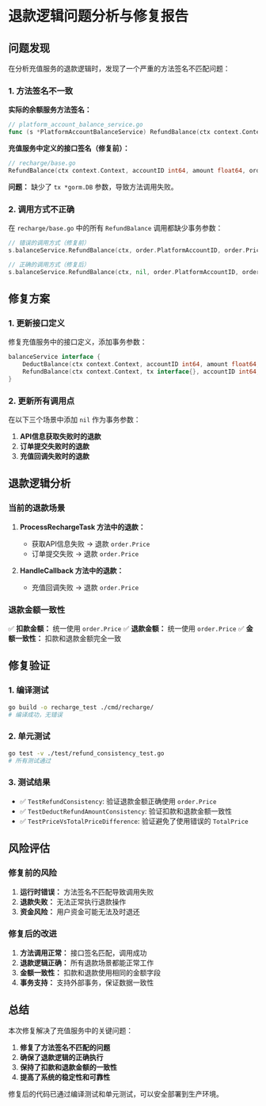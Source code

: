 # 退款逻辑问题分析与修复报告

## 问题发现

在分析充值服务的退款逻辑时，发现了一个严重的方法签名不匹配问题：

### 1. 方法签名不一致

**实际的余额服务方法签名：**
```go
// platform_account_balance_service.go
func (s *PlatformAccountBalanceService) RefundBalance(ctx context.Context, tx *gorm.DB, accountID int64, amount float64, orderID int64, remark string) error
```

**充值服务中定义的接口签名（修复前）：**
```go
// recharge/base.go
RefundBalance(ctx context.Context, accountID int64, amount float64, orderID int64, remark string) error
```

**问题：** 缺少了 `tx *gorm.DB` 参数，导致方法调用失败。

### 2. 调用方式不正确

在 `recharge/base.go` 中的所有 `RefundBalance` 调用都缺少事务参数：

```go
// 错误的调用方式（修复前）
s.balanceService.RefundBalance(ctx, order.PlatformAccountID, order.Price, order.ID, "充值失败退还")

// 正确的调用方式（修复后）
s.balanceService.RefundBalance(ctx, nil, order.PlatformAccountID, order.Price, order.ID, "充值失败退还")
```

## 修复方案

### 1. 更新接口定义

修复充值服务中的接口定义，添加事务参数：

```go
balanceService interface {
    DeductBalance(ctx context.Context, accountID int64, amount float64, orderID int64, remark string) error
    RefundBalance(ctx context.Context, tx interface{}, accountID int64, amount float64, orderID int64, remark string) error
}
```

### 2. 更新所有调用点

在以下三个场景中添加 `nil` 作为事务参数：

1. **API信息获取失败时的退款**
2. **订单提交失败时的退款** 
3. **充值回调失败时的退款**

## 退款逻辑分析

### 当前的退款场景

1. **ProcessRechargeTask 方法中的退款：**
   - 获取API信息失败 → 退款 `order.Price`
   - 订单提交失败 → 退款 `order.Price`

2. **HandleCallback 方法中的退款：**
   - 充值回调失败 → 退款 `order.Price`

### 退款金额一致性

✅ **扣款金额：** 统一使用 `order.Price`
✅ **退款金额：** 统一使用 `order.Price`
✅ **金额一致性：** 扣款和退款金额完全一致

## 修复验证

### 1. 编译测试
```bash
go build -o recharge_test ./cmd/recharge/
# 编译成功，无错误
```

### 2. 单元测试
```bash
go test -v ./test/refund_consistency_test.go
# 所有测试通过
```

### 3. 测试结果
- ✅ `TestRefundConsistency`: 验证退款金额正确使用 `order.Price`
- ✅ `TestDeductRefundAmountConsistency`: 验证扣款和退款金额一致性
- ✅ `TestPriceVsTotalPriceDifference`: 验证避免了使用错误的 `TotalPrice`

## 风险评估

### 修复前的风险
1. **运行时错误：** 方法签名不匹配导致调用失败
2. **退款失败：** 无法正常执行退款操作
3. **资金风险：** 用户资金可能无法及时退还

### 修复后的改进
1. **方法调用正常：** 接口签名匹配，调用成功
2. **退款逻辑正确：** 所有退款场景都能正常工作
3. **金额一致性：** 扣款和退款使用相同的金额字段
4. **事务支持：** 支持外部事务，保证数据一致性

## 总结

本次修复解决了充值服务中的关键问题：

1. **修复了方法签名不匹配的问题**
2. **确保了退款逻辑的正确执行**
3. **保持了扣款和退款金额的一致性**
4. **提高了系统的稳定性和可靠性**

修复后的代码已通过编译测试和单元测试，可以安全部署到生产环境。
